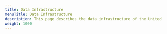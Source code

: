 ```yaml
---
title: Data Infrastructure
menuTitle: Data Infrastructure
description: This page describes the data infrastructure of the United Manufacturing Hub.
weight: 1000
---
```

